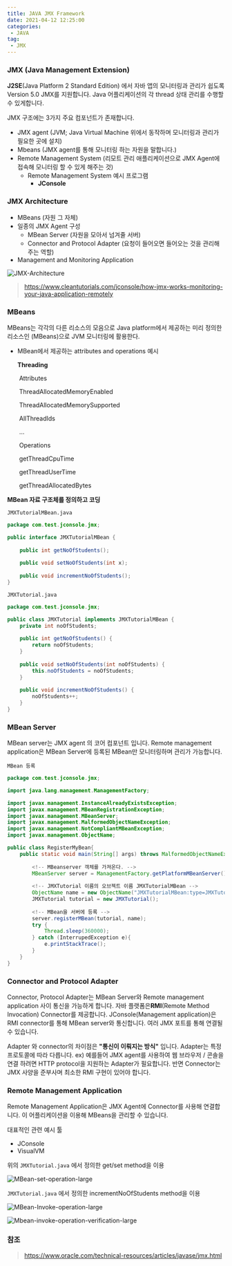 ```yaml
---
title: JAVA JMX Framework
date: 2021-04-12 12:25:00
categories:
 - JAVA
tag:
 - JMX
---
```


### JMX (Java Management Extension)

**J2SE**(Java Platform 2 Standard Edition) 에서 자바 앱의 모니터링과 관리가 쉽도록 Version 5.0 JMX를 지원합니다. Java 어플리케이션의 각 thread 상태 관리를 수행할 수 있게합니다.

<!-- more -->

JMX 구조에는 3가지 주요 컴포넌트가 존재합니다.

- JMX agent (JVM; Java Virtual Machine 위에서 동작하며 모니터링과 관리가 필요한 곳에 설치)
- Mbeans (JMX agent를 통해 모니터링 하는 자원을 말합니다.)
- Remote Management System (리모트 관리 애플리케이션으로 JMX Agent에 접속해 모니터링 할 수 있게 해주는 것)
  - Remote Management System 예시 프로그램
    - **JConsole**



### JMX Architecture

- MBeans (자원 그 자체)
- 일종의 JMX Agent 구성
  - MBean Server (자원을 모아서 넘겨줄 서버)
  - Connector and Protocol Adapter (요청이 들어오면 들어오는 것을 관리해 주는 역할)
- Management and Monitoring Application

![JMX-Architecture](../assets/images/JMX-Architecture.png)

> https://www.cleantutorials.com/jconsole/how-jmx-works-monitoring-your-java-application-remotely



### MBeans

MBeans는 각각의 다른 리소스의 모음으로 Java platform에서 제공하는 미리 정의한 리소스인 (MBeans)으로 JVM 모니터링에 활용한다.

- MBean에서 제공하는 attributes and operations 예시

  **Threading**

  ​	Attributes

  ​		ThreadAllocatedMemoryEnabled

  ​		ThreadAllocatedMemorySupported

  ​		AllThreadIds

  ​		...

  ​	Operations

  ​		getThreadCpuTime

  ​		getThreadUserTime

  ​		getThreadAllocatedBytes

**MBean 자료 구조체를 정의하고 코딩**

`JMXTutorialMBean.java`

```java
package com.test.jconsole.jmx;

public interface JMXTutorialMBean {
    
    public int getNoOfStudents();
    
    public void setNoOfStudents(int x);
    
    public void incrementNoOfStudents();
}
```

`JMXTutorial.java`

```java
package com.test.jconsole.jmx;

public class JMXTutorial implements JMXTutorialMBean {
    private int noOfStudents;
    
    public int getNoOfStudents() {
        return noOfStudents;
    }
    
    public void setNoOfStudents(int noOfStudents) {
        this.noOfStudents = noOfStudents;
    }
    
    public void incrementNoOfStudents() {
        noOfStudents++;
    }
}
```



### MBean Server

MBean server는 JMX agent 의 코어 컴포넌트 입니다. Remote management application은 MBean Server에 등록된 MBean만 모니터링하며 관리가 가능합니다.

`MBean 등록`

```java
package com.test.jconsole.jmx;

import java.lang.management.ManagementFactory;

import javax.management.InstanceAlreadyExistsException;
import javax.management.MBeanRegistrationException;
import javax.management.MBeanServer;
import javax.management.MalformedObjectNameException;
import javax.management.NotCompliantMBeanException;
import javax.management.ObjectName;

public class RegisterMyBean{
    public static void main(String[] args) throws MalformedObjectNameException, InstanceAlreadyExistsException, MBeanRegistrationException, NotCompliantMBeanException {
        
        <!-- MBeanserver 객체를 가져온다. -->
        MBeanServer server = ManagementFactory.getPlatformMBeanServer();
        
        <!-- JMXTutorial 이름의 오브젝트 이름 JMXTutorialMBean -->
        ObjectName name = new ObjectName("JMXTutorialMBean:type=JMXTutorial");
        JMXTutorial tutorial = new JMXTutorial();
        
        <!-- MBean을 서버에 등록 -->
        server.registerMBean(tutorial, name);
        try {
            Thread.sleep(360000);
        } catch (InterrupedException e){
            e.printStackTrace();
        }
    }
}
```



### Connector and Protocol Adapter

Connector, Protocol Adapter는 MBean Server와 Remote management application 사이 통신을 가능하게 합니다. 자바 플랫폼은**RMI**(Remote Method Invocation) Connector를 제공합니다. JConsole(Management application)은 RMI connector를 통해 MBean server와 통신합니다. 여러 JMX 포트를 통해 연결될 수 있습니다.

Adapter 와 connector의 차이점은 **"통신이 이뤄지는 방식"** 입니다. Adapter는 특정 프로토콜에 따라 다릅니다. ex) 예를들어 JMX agent를 사용하여 웹 브라우저 / 콘솔을 연결 하려면 HTTP protocol을 지원하는 Adapter가 필요합니다.  반면 Connector는 JMX 사양을 준부사며 최소한 RMI 구현이 있어야 합니다.



### Remote Management Application

Remote Management Application은 JMX Agent에 Connector를 사용해 연결합니다. 이 어플리케이션을 이용해 MBeans을 관리할 수 있습니다.

대표적인 관련 예시 툴

- JConsole
- VisualVM

위의 `JMXTutorial.java`  에서 정의한 get/set method을 이용

![MBean-set-operation-large](../assets/images/MBean-set-operation-large.png)



`JMXTutorial.java`  에서 정의한 incrementNoOfStudents  method을 이용

![MBean-Invoke-operation-large](../assets/images/MBean-Invoke-operation-large.png)

![Mbean-invoke-operation-verification-large](C:\Users\owner0220\Downloads\owner0220.github.io\assets\images\Mbean-invoke-operation-verification-large.png)





### 참조

> https://www.oracle.com/technical-resources/articles/javase/jmx.html